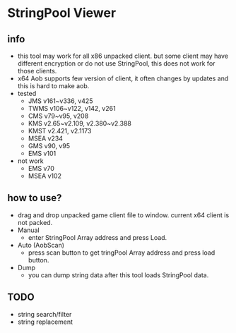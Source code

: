 # StringPool Viewer
## info
+ this tool may work for all x86 unpacked client. but some client may have different encryption or do not use StringPool, this does not work for those clients.
+ x64 Aob supports few version of client, it often changes by updates and this is hard to make aob.
+ tested
	+ JMS v161~v336, v425
	+ TWMS v106~v122, v142, v261
	+ CMS v79~v95, v208
	+ KMS v2.65~v2.109, v2.380~v2.388
	+ KMST v2.421, v2.1173
	+ MSEA v234
	+ GMS v90, v95
	+ EMS v101
+ not work
	+ EMS v70
	+ MSEA v102

## how to use?
+ drag and drop unpacked game client file to window. current x64 client is not packed.
+ Manual
	+ enter StringPool Array address and press Load.
+ Auto (AobScan)
	+ press scan button to get tringPool Array address and press load button.
+ Dump
	+ you can dump string data after this tool loads StringPool data.

## TODO
+ string search/filter
+ string replacement